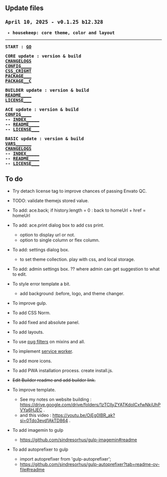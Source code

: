 ## Update files

<div style="font-family:Consolas,monospace;font-weight:bold;">

### April 10, 2025 - v0.1.25 b12.328
- housekeep: core theme, color and layout

---

START : [GO](../pages/core/test.html.pug)

CORE update : version & build  
  [CHANGELOGS](../CHANGELOGS.md)  
  [CONFIG____](../core/_CONFIGS.pug)  
  [CSS_CRIGHT](../styles/gulp_css/core/_copyright.scss)  
  [PACKAGE___](../package.json)  
  [PACKAGE__C](../package-copy.json)  

BUILDER update : version & build  
  [README____](../README.md)  
  [LICENSE___](../LICENSE.txt)  

ACE update : version & build  
  [CONFIG____](../_CONFIGS.pug)  
  -- [INDEX_____](../pages/index.html.pug)  
  -- [README____](../../ace/README.md)  
  -- [LICENSE___](../../ace/LICENSE.txt)  

BASIC update : version & build  
  [VARS______](../pages/basic/_vars.pug)  
  [CHANGELOGS](../pages/basic/CHANGELOGS.md)  
  -- [INDEX_____](../pages/basic/index.html.pug)  
  -- [README____](../../ace/basic/README.md)  
  -- [LICENSE___](../../ace/basic/LICENSE.txt)  

</div>

## To do

  - Try detach license tag to improve chances of passing Envato QC.

  - TODO: validate themejs stored value.

  - To add: ace.back; if history.length = 0 : back to homeUrl + href = homeUrl

  - To add: ace.print dialog box to add css print.
    - option to display url or not.
    - option to single column or flex column.

  - To add: settings dialog box.
    - to set theme collection. play with css, and local storage.

  - To add: admin settings box. ?? where admin can get suggestion to what to edit.

  - To style error template a bit.
    - add background :before, logo, and theme changer.

  - To improve gulp.

  - To add CSS Norm.

  - To add fixed and absolute panel.

  - To add layouts.

  - To use [pug filters](pug-filters.md) on mixins and all.

  - To implement [service worker](service-worker.md).

  - To add more icons.

  - To add PWA installation process. create install.js.

  - ~~Edit Builder readme and add builder link.~~

  - To improve template.
    - See my notes on website building : https://drive.google.com/drive/folders/1zTCllyZYATKdoICxfwNkiUhPVYa6HJEC .
    - and this video : https://youtu.be/OjEg0IBR_ak?si=0Tdo3evd1AkTD864 .

  - To add imagemin to gulp
    - https://github.com/sindresorhus/gulp-imagemin#readme

  - To add autoprefixer to gulp
    - import autoprefixer from 'gulp-autoprefixer';
    - https://github.com/sindresorhus/gulp-autoprefixer?tab=readme-ov-file#readme

